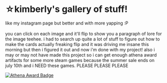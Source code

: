 <h1>☆kimberly's gallery of stuff!</h1>
like my instagram page but better and with more yapping :P
<br>
<br>
you can click on each image and it'll flip to show you a paragraph of lore for the image teehee. i had to search up quite a lot of stuff to figure out 
how to make the cards actually freaking flip and it was driving me insane this morning but then i figured it out and now i'm done with my project! also i may or may not 
have made this project so i can get enough athena award artifacts for some more steam games because the summer sale ends on july 10th and i NEED these games. PLEASE PLEASE PLEASE

[![Athena Award Badge](https://img.shields.io/endpoint?url=https%3A%2F%2Faward.athena.hackclub.com%2Fapi%2Fbadge)](https://award.athena.hackclub.com?utm_source=readme)
